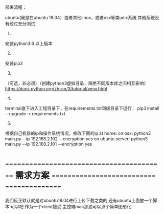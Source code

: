 部署流程：

ubuntu(我是在ubuntu 18.04）或者其他linux，或者osx等类unix系统
其他系统没有经过充分测试

1.
安装python3.6 以上版本

2. 
安装pip3 

3.
（可选，非必须）（创建python3虚拟目录，隔绝不同版本库之间相互影响）
https://docs.python.org/zh-cn/3/tutorial/venv.html


4.
terminal底下进入工程目录下，在requirements.txt同级目录下运行：
pip3 install --upgrade -r requirements.txt

5.
根据自己机器的ip和操作系统情况，修改下面的ip
at home:
on osx:
python3 main.py --ip 192.168.2.102 --encryption yes
on ubuntu server:
python3 main.py --ip 192.168.2.101 --encryption yes



# ----------------------------------------  需求方案 ----------------------------------------

我们反正默认就是对ubuntu18.04进行上传下载之类的
还有ubuntu上面放一个脚本 可以吧
作为一个client接受
主控端mac那边可以点个简单图形化